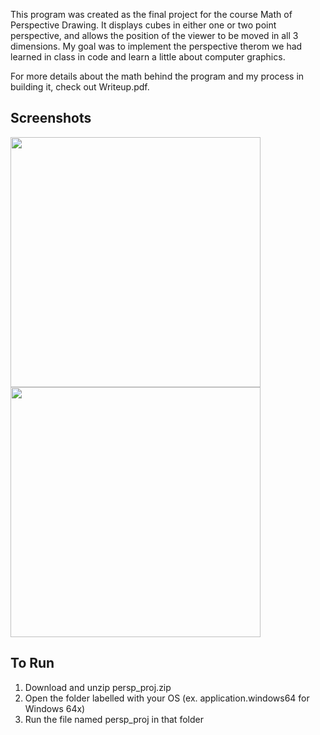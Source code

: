This program was created as the final project for the course Math of Perspective Drawing. It displays cubes in either one or two point perspective, and allows the position of the viewer to be moved in all 3 dimensions. My goal was to implement the perspective therom we had learned in class in code and learn a little about computer graphics. 

For more details about the math behind the program and my process in building it, check out Writeup.pdf. 

## Screenshots
<img src="https://lh3.googleusercontent.com/1DsBF624SdyDiQlmJYEGK1nE4HT1myKaRj1ZS3qXqwJUrhRvTC70U4XSIP1Xkx-dCG5_fTGBQTQJzTJLdw9VXAADFEQ8qZfpdoFfYFIeaGh_9n8KBUPDJjWVODSctyMDGk089NjmH_CWeG9JJZKJQeH_SYg6eoxi1zoJAkIldXrO-7ThJJDYo3UjDDwGUEfW0h316LA20hW14rw2KYBcs_IIHQRs6aeacG_sBaPXokRw1s9b-aQx_Ot4kgoNKV1QV_TcNe6cGc51r63MkRu4R_iMAK4dCUP4PXn4cSdRGV0QwuNacN2MTgrv2-wQkOW6fbXLSV0NE3xLQVZBPqKL4PI1d19gv064-Kc5IU_mAsxiOZd6mdg1YYDnjWRLXZZwN8aArfN4I6g3_ZFGqhUYgOR0PhzWCt8uG0p4sW3PKxFUa78TDz9FXzZXoTEL_9Mj1tNjGxU_ReOW2VaUNhYnEx-Dfed57C5HBKJcNgSnx5RQnTkVTUZdcdt-IMH4HmhIw-hMIWLnlpnY865H-e6GHs_ckjqQQ9O7eRXKmDUGb740Q7aYkTuYj3qkTYLgxax2jUngTeAzFKPk_4n341LO3E2OCL3uDthsd2dHZl1WMh8LLa5d6dgFDPibPJUKvUIPfGuja5-wTfIcCEIoWYFnnMTGOUuuwxIICRaEcGD6-5T0rAXPFqTDR_GvNO3wLQ=w1245-h695-no?authuser=0" width="400px">
<img src="https://lh3.googleusercontent.com/q5MSACR3DZurckiE39DifWxarh2z5icJavAZ2eLtdtFy9q2nIpxzjfDTAl74GtGHKQkKkGU-DwgHThl00se3epIIesZkBHTZOgke6cfulpLw2isul4zPWSZkY5vxc9wJVMg4fDXdeTTLazkZX-afoGIF8q_3fSveTrqOI9bpKFgpabT4O5F1BNcp3-4hDpDyemgOGF9z3kxgEjuCQndSGrba2P40lyuNx1fVxR7-iiqTI8djoPubh2fN-vWLf25rxhvOG3L0ab-Jb2HU5SAe50_WqHJGLIYG76HE_-EIGo1h30K048PKjzWfmcm1rmkn7x03BofXbmRrb7s2HfZJDoCzDrZEwMNKykol1Pufelff7SgzaV7jA6paC5Im6cBHQ0t4hNplVWnw092TaXy4OQvr32Upm3OAuR13rn7rpUB7_wfeWJtYG5n_z7GZFwr8mqnrUTFQzFuXr7Y8wAJIxIVQDsXcSFOg0FxnaxTeYo4aBmHxxo0ACcbSiB35NSge8IPxgBwp-J2suwK7US4Kek9YlE6J1Coo390huVFxaPko3OGbP3o71lgzc93VU-wHZhi1ZTGYaqMFVMTIceO3EdEZIHsQ__owtV6nyZ4fHyiwev7c6mDR5lxVFRNLHx_QYzHccHkKM2-CrgxdIyCpJTEgOSaZcjQEZgImFzN5_WwUTx-tarv1KCPPIPf6iw=w1239-h692-no?authuser=0" width="400px">

## To Run
1. Download and unzip persp_proj.zip
2. Open the folder labelled with your OS (ex. application.windows64 for Windows 64x)
3. Run the file named persp_proj in that folder
